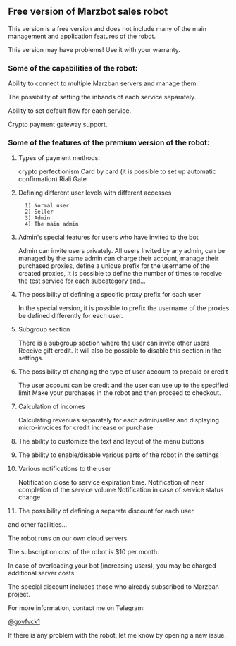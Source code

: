 ## Free version of Marzbot sales robot

This version is a free version and does not include many of the main management and application features of the robot.

This version may have problems! Use it with your warranty.

### Some of the capabilities of the robot:

Ability to connect to multiple Marzban servers and manage them.

The possibility of setting the inbands of each service separately.

Ability to set default flow for each service.

Crypto payment gateway support.


### Some of the features of the premium version of the robot:

1) Types of payment methods:

     crypto
     perfectionism
     Card by card (it is possible to set up automatic confirmation)
     Riali Gate

2) Defining different user levels with different accesses

         1) Normal user
         2) Seller
         3) Admin
         4) The main admin

3) Admin's special features for users who have invited to the bot

     Admin can invite users privately. All users
     Invited by any admin, can be managed by the same admin
     can charge their account,
     manage their purchased proxies,
     define a unique prefix for the username of the created proxies,
     It is possible to define the number of times to receive the test service for each subcategory and...

4) The possibility of defining a specific proxy prefix for each user

     In the special version, it is possible to prefix the username of the proxies
     be defined differently for each user.

5) Subgroup section

     There is a subgroup section where the user can invite other users
     Receive gift credit.
     It will also be possible to disable this section in the settings.

6) The possibility of changing the type of user account to prepaid or credit

     The user account can be credit and the user can use up to the specified limit
     Make your purchases in the robot and then proceed to checkout.

7) Calculation of incomes

     Calculating revenues separately for each admin/seller and displaying micro-invoices for credit increase or purchase

8) The ability to customize the text and layout of the menu buttons

9) The ability to enable/disable various parts of the robot in the settings

10) Various notifications to the user

     Notification close to service expiration time.
     Notification of near completion of the service volume
     Notification in case of service status change

11) The possibility of defining a separate discount for each user

and other facilities...

The robot runs on our own cloud servers.

The subscription cost of the robot is $10 per month.

In case of overloading your bot (increasing users), you may be charged additional server costs.


The special discount includes those who already subscribed to Marzban project.

For more information, contact me on Telegram:

[@govfvck1](https://t.me/govfvck1)

If there is any problem with the robot, let me know by opening a new issue.
